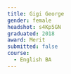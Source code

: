 ```yaml
---
title: Gigi George
gender: female
headshot: s4Kp5GN
graduated: 2018
award: Merit
submitted: false
course: 
  - English BA
---
```


